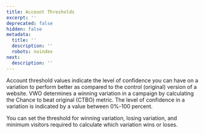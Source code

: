 ```yaml
---
title: Account Thresholds
excerpt: ''
deprecated: false
hidden: false
metadata:
  title: ''
  description: ''
  robots: noindex
next:
  description: ''
---
```

Account threshold values indicate the level of confidence you can have on a variation to perform better as compared to the control (original) version of a website. VWO determines a winning variation in a campaign by calculating the Chance to beat original (CTBO) metric. The level of confidence in a variation is indicated by a value between 0%-100 percent.

You can set the threshold for winning variation, losing variation, and minimum visitors required to calculate which variation wins or loses.

